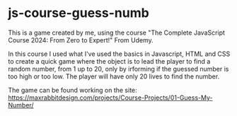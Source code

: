 # js-course-guess-numb
This is a game created by me, using the course "The Complete JavaScript Course 2024: From Zero to Expert!" From Udemy.

In this course I used what I've used the basics in Javascript, HTML and CSS to create a quick game where the object is to lead the player to find a random number, from 1 up to 20, only by irforming if the guessed number is too high or too low. The player will have only 20 lives to find the number.

The game can be found working on the site: https://maxrabbitdesign.com/projects/Course-Projects/01-Guess-My-Number/